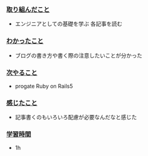 ### <u>取り組んだこと</u>
- エンジニアとしての基礎を学ぶ 各記事を読む


### <u>わかったこと</u>
- ブログの書き方や書く際の注意したいことが分かった

### <u>次やること</u>
- progate Ruby on Rails5

### <u>感じたこと</u>
-  記事書くのもいろいろ配慮が必要なんだなと感じた

### <u>学習時間</u>
- 1h
